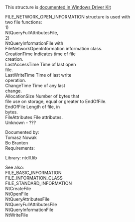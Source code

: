 This structure is [documented in Windows Driver Kit](https://learn.microsoft.com/en-us/windows-hardware/drivers/ddi/wdm/ns-wdm-_file_network_open_information)

FILE\_NETWORK\_OPEN\_INFORMATION structure is used with \
two file functions: \
1\) \
NtQueryFullAttributesFile, \
2\) \
NtQueryInformationFile with \
FileNetworkOpenInformation information class. \
CreationTime Indicates time of file \
creation. \
LastAccessTime Time of last open \
file. \
LastWriteTime Time of last write \
operation. \
ChangeTime Time of any last \
change. \
AllocationSize Number of bytes that \
file use on storage, equal or greater to EndOfFile. \
EndOfFile Length of file, in \
bytes. \
FileAttributes File attributes. \
Unknown \- ???

Documented by: \
Tomasz Nowak \
Bo Branten \
Requirements:

Library: ntdll.lib

See also: \
FILE\_BASIC\_INFORMATION \
FILE\_INFORMATION\_CLASS \
FILE\_STANDARD\_INFORMATION \
NtCreateFile \
NtOpenFile \
NtQueryAttributesFile \
NtQueryFullAttributesFile \
NtQueryInformationFile \
NtWriteFile
